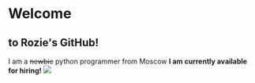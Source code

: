 # Welcome
## to Rozie's GitHub!
I am a ~~newbie~~ python programmer from Moscow
**I am currently available for hiring!**
[<img src="https://user-images.githubusercontent.com/54688438/74624141-54609400-5115-11ea-88d2-c1428bac6bdf.png">](https://www.upwork.com/freelancers/~018ede732a6119860a#gh-dark-mode-only)

